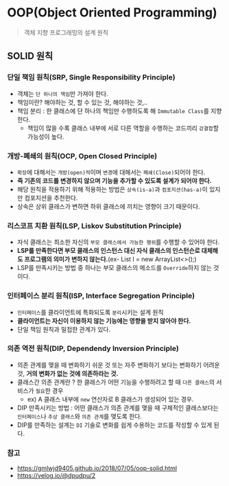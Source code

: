 # OOP(Object Oriented Programming)
> 객체 지향 프로그래밍의 설계 원칙

## SOLID 원칙

### 단일 책임 원칙(SRP, Single Responsibility Principle)
- 객체는 `단 하나의 책임`만 가져야 한다.
- 책임이란? 해야하는 것, 할 수 있는 것, 해야하는 것,..
- 책임 분리 : 한 클래스에 단 하나의 책임만 수행하도록 해 `Immutable Class`를 지향한다.
    - 책임이 많을 수록 클래스 내부에 서로 다른 역할을 수행하는 코드끼리 `강결합`할 가능성이 높다.

### 개방-폐쇄의 원칙(OCP, Open Closed Principle) 
- `확장`에 대해서는 `개방(open)적`이며 `변경`에 대해서는 `폐쇄(Close)`되어야 한다.
- **즉 기존의 코드를 변경하지 않으며 기능을 추가할 수 있도록 설계가 되어야 한다.** 
- 해당 원칙을 적용하기 위해 적용하는 방법은 `상속(is-a)`과 `컴포지션(has-a)`이 있지만 컴포지션을 추천한다.
- 상속은 상위 클래스가 변하면 하위 클래스에 끼치는 영향이 크기 때문이다.

### 리스코프 치환 원칙(LSP, Liskov Substitution Principle)
- 자식 클래스는 최소한 자신의 `부모 클래스에서 가능한 행위`를 수행할 수 있어야 한다. 
- **LSP를 만족한다면 부모 클래스의 인스턴스 대신 자식 클래스의 인스턴슨로 대체해도 프로그램의 의미가 변하지 않는다.**(ex- List<Integer> l = new ArrayList<>();)
- LSP를 만족시키는 방법 중 하나는 부모 클래스의 메소드를 `Override`하지 않는 것이다. 

### 인터페이스 분리 원칙(ISP, Interface Segregation Principle)
- `인터페이스`를 클라이언트에 특화되도록 `분리`시키는 설계 원칙
- **클라이언트는 자신이 이용하지 않는 기능에는 영향을 받지 않아야 한다.**
- 단일 책임 원칙과 밀접한 관계가 있다.

### 의존 역전 원칙(DIP, Dependendy Inversion Principle)
- 의존 관계를 맺을 때 변화하기 쉬운 것 또는 자주 변화하기 보다는 변화하기 어려운 것, **거의 변화가 없는 것에 의존하라는 것.**
- 클래스간 의존 관계란 ? 한 클래스가 어떤 기능을 수행하려고 할 때 `다른 클래스`의 서비스가 `필요`한 경우
    - ex) A 클래스 내부에 `new` 연산자로 B 클래스가 생성되어 있는 경우.
- DIP 만족시키는 방법 : 어떤 클래스가 의존 관계를 맺을 때 구체적인 클래스보다는 `인터페이스`나 `추상 클래스`와 `의존 관계`를 맺도록 한다. 
- DIP를 만족하는 설계는 `DI` 기술로 변화를 쉽게 수용하는 코드를 작성할 수 있게 된다.

### 참고
- https://gmlwjd9405.github.io/2018/07/05/oop-solid.html
- https://velog.io/@dpudpu/2
